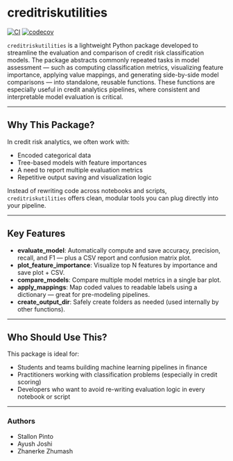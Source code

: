# creditriskutilities

[![CI](https://github.com/DSCI-310-2025/creditriskutils/actions/workflows/ci.yml/badge.svg)](https://github.com/DSCI-310-2025/creditriskutils/actions/workflows/ci.yml)
[![codecov](https://codecov.io/gh/DSCI-310-2025/creditriskutils/branch/main/graph/badge.svg)](https://codecov.io/gh/DSCI-310-2025/creditriskutils)

`creditriskutilities` is a lightweight Python package developed to streamline the evaluation and comparison of credit risk classification models. The package abstracts commonly repeated tasks in model assessment — such as computing classification metrics, visualizing feature importance, applying value mappings, and generating side-by-side model comparisons — into standalone, reusable functions. These functions are especially useful in credit analytics pipelines, where consistent and interpretable model evaluation is critical.

---

## Why This Package?

In credit risk analytics, we often work with:
- Encoded categorical data
- Tree-based models with feature importances
- A need to report multiple evaluation metrics
- Repetitive output saving and visualization logic

Instead of rewriting code across notebooks and scripts, `creditriskutilities` offers clean, modular tools you can plug directly into your pipeline.

---

## Key Features

- **evaluate_model**: Automatically compute and save accuracy, precision, recall, and F1 — plus a CSV report and confusion matrix plot.
- **plot_feature_importance**: Visualize top N features by importance and save plot + CSV.
- **compare_models**: Compare multiple model metrics in a single bar plot.
- **apply_mappings**: Map coded values to readable labels using a dictionary — great for pre-modeling pipelines.
- **create_output_dir**: Safely create folders as needed (used internally by other functions).

---

## Who Should Use This?

This package is ideal for:
- Students and teams building machine learning pipelines in finance
- Practitioners working with classification problems (especially in credit scoring)
- Developers who want to avoid re-writing evaluation logic in every notebook or script

---

### Authors

- Stallon Pinto
- Ayush Joshi
- Zhanerke Zhumash
